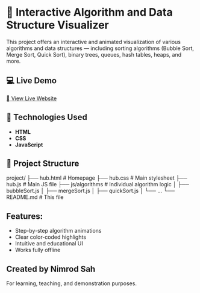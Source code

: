# 🔢 Interactive Algorithm and Data Structure Visualizer

This project offers an interactive and animated visualization of various algorithms and data structures — including sorting algorithms (Bubble Sort, Merge Sort, Quick Sort), 
binary trees, queues, hash tables, heaps, and more.

## 💻 Live Demo

[🔗 View Live Website](https://nimiisahh.github.io/algorithm_visualizer/)


## 🧰 Technologies Used

- **HTML**
- **CSS**
- **JavaScript**

## 📁 Project Structure

project/
├── hub.html # Homepage
├── hub.css # Main stylesheet
├── hub.js # Main JS file
├── js/algorithms # Individual algorithm logic
│ ├── bubbleSort.js
│ ├── mergeSort.js
│ ├── quickSort.js
│ └── ...
└── README.md # This file

## Features:

- Step-by-step algorithm animations
- Clear color-coded highlights
- Intuitive and educational UI
- Works fully offline

## Created by Nimrod Sah
For learning, teaching, and demonstration purposes.




